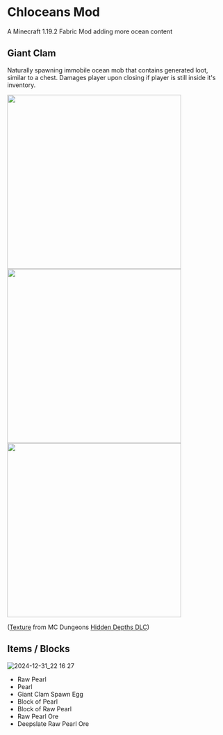 # Chloceans Mod
A Minecraft 1.19.2 Fabric Mod adding more ocean content

## Giant Clam
Naturally spawning immobile ocean mob that contains generated loot, similar to a chest. Damages player upon closing if player is still inside it's inventory. 

<img src="https://github.com/user-attachments/assets/77aec8f0-2acf-4ca9-8175-65e254abb8de" width="400" />
<img src="https://github.com/user-attachments/assets/02b9782b-b695-4472-82bd-a0466915f007" width="400" />
<img src="https://github.com/user-attachments/assets/4a93825d-505e-4290-b9da-5c5a278bf0ed" width="400" />

([Texture](https://minecraft.wiki/w/File:T_Clam_Jump.png) from MC Dungeons [Hidden Depths DLC](https://minecraft.wiki/w/Dungeons:Hidden_Depths))

## Items / Blocks
![2024-12-31_22 16 27](https://github.com/user-attachments/assets/2253422b-2a6a-4c33-8796-b3103a38f2e6)

- Raw Pearl
- Pearl
- Giant Clam Spawn Egg
- Block of Pearl
- Block of Raw Pearl
- Raw Pearl Ore
- Deepslate Raw Pearl Ore
